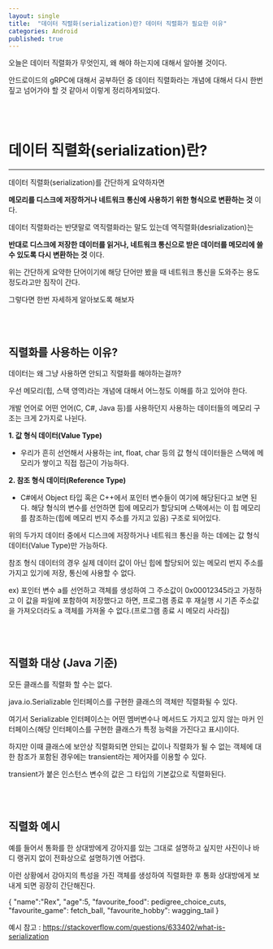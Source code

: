 ```yaml
---
layout: single
title:  "데이터 직렬화(serialization)란? 데이터 직렬화가 필요한 이유"
categories: Android
published: true
---
```


오늘은 데이터 직렬화가 무엇인지, 왜 해야 하는지에 대해서 알아볼 것이다.

안드로이드의 gRPC에 대해서 공부하던 중 데이터 직렬화라는 개념에 대해서 다시 한번 짚고 넘어가야 할 것 같아서 이렇게 정리하게되었다.

<br/><br/>

# 데이터 직렬화(serialization)란?

---

데이터 직렬화(serialization)를 간단하게 요약하자면

**메모리를 디스크에 저장하거나 네트워크 통신에 사용하기 위한 형식으로 변환하는 것** 이다.

데이터 직렬화라는 반댓말로 역직렬화라는 말도 있는데 역직렬화(desrialization)는

**반대로 디스크에 저장한 데이터를 읽거나, 네트워크 통신으로 받은 데이터를 메모리에 쓸 수 있도록 다시 변환하는 것** 이다.

위는 간단하게 요약한 단어이기에 해당 단어만 봤을 때 네트워크 통신을 도와주는 용도정도라고만 짐작이 간다.

그렇다면 한번 자세하게 알아보도록 해보자


<br/><br/>

## 직렬화를 사용하는 이유?

데이터는 왜 그냥 사용하면 안되고 직렬화를 해야하는걸까?

우선 메모리(힙, 스택 영역)라는 개념에 대해서 어느정도 이해를 하고 있어야 한다.

개발 언어로 어떤 언어(C, C#, Java 등)를 사용하던지 사용하는 데이터들의 메모리 구조는 크게 2가지로 나뉜다.

**1. 값 형식 데이터(Value Type)**

* 우리가 흔히 선언해서 사용하는 int, float, char 등의 값 형식 데이터들은 스택에 메모리가 쌓이고 직접 접근이 가능하다.

**2. 참조 형식 데이터(Reference Type)**

* C#에서 Object 타입 혹은 C++에서 포인터 변수들이 여기에 해당된다고 보면 된다. 해당 형식의 변수를 선언하면 힙에 메모리가 할당되며 스택에서는 이 힙 메모리를 참조하는(힙에 메모리 번지 주소를 가지고 있음) 구조로 되어있다.



위의 두가지 데이터 중에서 디스크에 저장하거나 네트워크 통신을 하는 데에는 값 형식 데이터(Value Type)만 가능하다.

참조 형식 데이터의 경우 실제 데이터 값이 아닌 힙에 할당되어 있는 메모리 번지 주소를 가지고 있기에 저장, 통신에 사용할 수 없다.

ex) 포인터 변수 a를 선언하고 객체를 생성하여 그 주소값이 0x00012345라고 가정하고 이 값을 파일에 포함하여 저장했다고 하면, 프로그램 종료 후 재실행 시 기존 주소값을 가져오더라도 a 객체를 가져올 수 없다.(프로그램 종료 시 메모리 사라짐)

<br/><br/>

## 직렬화 대상 (Java 기준)

모든 클래스를 직렬화 할 수는 없다.

java.io.Serializable 인터페이스를 구현한 클래스의 객체만 직렬화될 수 있다.

여기서 Serializable 인터페이스는 어떤 멤버변수나 메서드도 가지고 있지 않는 마커 인터페이스(해당 인터페이스를 구현한 클래스가 특정 능력을 가진다고 표시)이다.

하지만 이때 클래스에 보안상 직렬화되면 안되는 값이나 직렬화가 될 수 없는 객체에 대한 참조가 포함된 경우에는 transient라는 제어자를 이용할 수 있다.

transient가 붙은 인스턴스 변수의 값은 그 타입의 기본값으로 직렬화된다.

<br/><br/>


## 직렬화 예시

예를 들어서 통화를 한 상대방에게 강아지를 있는 그대로 설명하고 싶지만 사진이나 바디 랭귀지 없이 전화상으로 설명하기엔 어렵다.

이런 상황에서 강아지의 특성을 가진 객체를 생성하여 직렬화한 후 통화 상대방에게 보내게 되면 굉장히 간단해진다.

{ "name":"Rex", "age":5, "favourite_food": pedigree_choice_cuts, "favourite_game": fetch_ball, "favourite_hobby": wagging_tail }

예시 참고 : https://stackoverflow.com/questions/633402/what-is-serialization




